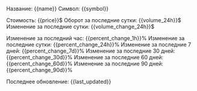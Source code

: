 Название: {{name}}
Символ: {{symbol}}

Стоимость: {{price}}$
Оборот за последние сутки: {{volume_24h}}$
Изменение за последние сутки: {{volume_change_24h}}$

Изменение за последний час: {{percent_change_1h}}%
Изменение за последние сутки: {{percent_change_24h}}%
Изменение за последние 7 дней: {{percent_change_7d}}%
Изменение за последние 30 дней: {{percent_change_30d}}%
Изменение за последние 60 дней: {{percent_change_60d}}%
Изменение за последние 90 дней: {{percent_change_90d}}%

Последнее обновление: {{last_updated}}